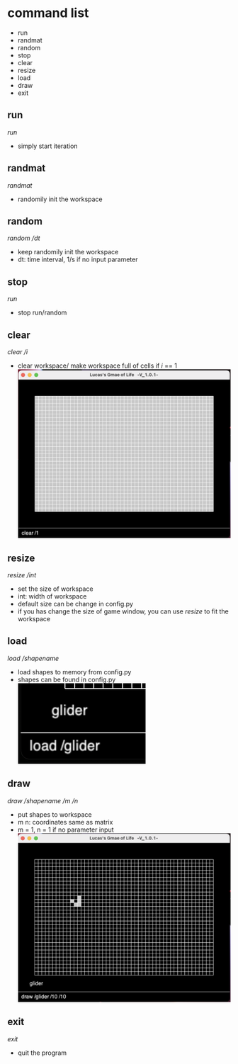 # command list
- run
- randmat
- random
- stop
- clear
- resize
- load
- draw
- exit

## run
*run*
- simply start iteration

## randmat
*randmat*
- randomily init the workspace

## random
*random /dt*
- keep randomily init the workspace
- dt: time interval, 1/s if no input parameter

## stop
*run*
- stop run/random

## clear
*clear /i*
- clear workspace/ make workspace full of cells if *i* == 1
![clear](im/截屏2022-07-10%2018.01.23.png)

## resize
*resize /int*
- set the size of workspace
- int: width of workspace
- default size can be change in config.py
- if you has change the size of game window, you can use *resize* to fit the workspace

## load
*load /shapename*
- load shapes to memory from config.py
- shapes can be found in config.py
![load](im/截屏2022-07-10%2017.54.01.png)

## draw
*draw /shapename /m /n*
- put shapes to workspace
- m n: coordinates same as matrix
- m = 1, n = 1 if no parameter input
![draw](im/截屏2022-07-10%2017.56.13.png)

## exit
*exit*
- quit the program

